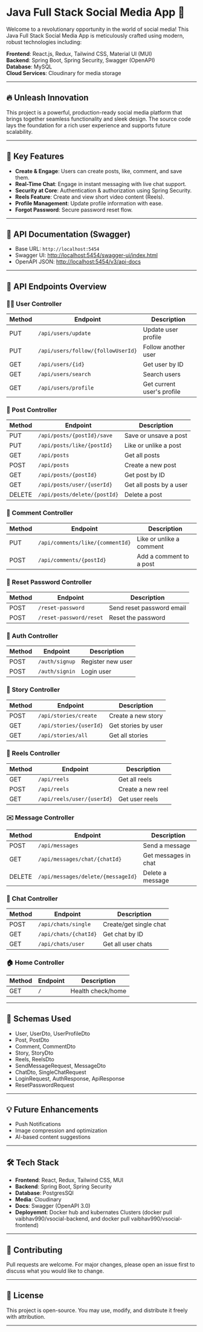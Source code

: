 # Java Full Stack Social Media App 🚀

Welcome to a revolutionary opportunity in the world of social media! This Java Full Stack Social Media App is meticulously crafted using modern, robust technologies including:

**Frontend**: React.js, Redux, Tailwind CSS, Material UI (MUI)  
**Backend**: Spring Boot, Spring Security, Swagger (OpenAPI)  
**Database**: MySQL  
**Cloud Services**: Cloudinary for media storage  

---

## 🔥 Unleash Innovation

This project is a powerful, production-ready social media platform that brings together seamless functionality and sleek design. The source code lays the foundation for a rich user experience and supports future scalability.

---

## 🚀 Key Features

- **Create & Engage**: Users can create posts, like, comment, and save them.
- **Real-Time Chat**: Engage in instant messaging with live chat support.
- **Security at Core**: Authentication & authorization using Spring Security.
- **Reels Feature**: Create and view short video content (Reels).
- **Profile Management**: Update profile information with ease.
- **Forgot Password**: Secure password reset flow.

---

## 📘 API Documentation (Swagger)

- Base URL: `http://localhost:5454`
- Swagger UI: [http://localhost:5454/swagger-ui/index.html](http://localhost:5454/swagger-ui/index.html)
- OpenAPI JSON: [http://localhost:5454/v3/api-docs](http://localhost:5454/v3/api-docs)

---

## 📌 API Endpoints Overview

### 🧑‍💼 User Controller

| Method | Endpoint | Description |
|--------|----------|-------------|
| PUT | `/api/users/update` | Update user profile |
| PUT | `/api/users/follow/{followUserId}` | Follow another user |
| GET | `/api/users/{id}` | Get user by ID |
| GET | `/api/users/search` | Search users |
| GET | `/api/users/profile` | Get current user's profile |

### 📝 Post Controller

| Method | Endpoint | Description |
|--------|----------|-------------|
| PUT | `/api/posts/{postId}/save` | Save or unsave a post |
| PUT | `/api/posts/like/{postId}` | Like or unlike a post |
| GET | `/api/posts` | Get all posts |
| POST | `/api/posts` | Create a new post |
| GET | `/api/posts/{postId}` | Get post by ID |
| GET | `/api/posts/user/{userId}` | Get all posts by a user |
| DELETE | `/api/posts/delete/{postId}` | Delete a post |

### 💬 Comment Controller

| Method | Endpoint | Description |
|--------|----------|-------------|
| PUT | `/api/comments/like/{commentId}` | Like or unlike a comment |
| POST | `/api/comments/{postId}` | Add a comment to a post |

### 🔐 Reset Password Controller

| Method | Endpoint | Description |
|--------|----------|-------------|
| POST | `/reset-password` | Send reset password email |
| POST | `/reset-password/reset` | Reset the password |

### 🔑 Auth Controller

| Method | Endpoint | Description |
|--------|----------|-------------|
| POST | `/auth/signup` | Register new user |
| POST | `/auth/signin` | Login user |

### 📖 Story Controller

| Method | Endpoint | Description |
|--------|----------|-------------|
| POST | `/api/stories/create` | Create a new story |
| GET | `/api/stories/{userId}` | Get stories by user |
| GET | `/api/stories/all` | Get all stories |

### 🎥 Reels Controller

| Method | Endpoint | Description |
|--------|----------|-------------|
| GET | `/api/reels` | Get all reels |
| POST | `/api/reels` | Create a new reel |
| GET | `/api/reels/user/{userId}` | Get user reels |

### ✉️ Message Controller

| Method | Endpoint | Description |
|--------|----------|-------------|
| POST | `/api/messages` | Send a message |
| GET | `/api/messages/chat/{chatId}` | Get messages in chat |
| DELETE | `/api/messages/delete/{messageId}` | Delete a message |

### 💬 Chat Controller

| Method | Endpoint | Description |
|--------|----------|-------------|
| POST | `/api/chats/single` | Create/get single chat |
| GET | `/api/chats/{chatId}` | Get chat by ID |
| GET | `/api/chats/user` | Get all user chats |

### 🏠 Home Controller

| Method | Endpoint | Description |
|--------|----------|-------------|
| GET | `/` | Health check/home |

---

## 🧩 Schemas Used

- User, UserDto, UserProfileDto
- Post, PostDto
- Comment, CommentDto
- Story, StoryDto
- Reels, ReelsDto
- SendMessageRequest, MessageDto
- ChatDto, SingleChatRequest
- LoginRequest, AuthResponse, ApiResponse
- ResetPasswordRequest

---

## 💡 Future Enhancements

- Push Notifications
- Image compression and optimization
- AI-based content suggestions

---

## 🛠️ Tech Stack

- **Frontend**: React, Redux, Tailwind CSS, MUI  
- **Backend**: Spring Boot, Spring Security  
- **Database**: PostgresSQl  
- **Media**: Cloudinary  
- **Docs**: Swagger (OpenAPI 3.0)
- **Deployemnt**: Docker hub and kubernates Clusters (docker pull vaibhav990/vsocial-backend, and docker pull vaibhav990/vsocial-frontend)

---

## 👏 Contributing

Pull requests are welcome. For major changes, please open an issue first to discuss what you would like to change.

---

## 📄 License

This project is open-source. You may use, modify, and distribute it freely with attribution.

---